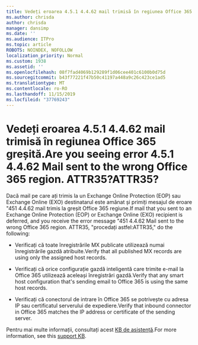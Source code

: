 ```yaml
---
title: Vedeți eroarea 4.5.1 4.4.62 mail trimisă în regiunea Office 365 greșită. ATTR35?
ms.author: chrisda
author: chrisda
manager: dansimp
ms.date: ''
ms.audience: ITPro
ms.topic: article
ROBOTS: NOINDEX, NOFOLLOW
localization_priority: Normal
ms.custom: 1938
ms.assetid: ''
ms.openlocfilehash: 08f7fad4069b129289f1d06cee401c6100b0d75d
ms.sourcegitcommit: b43f77221f47b50c41197a448a9c26c423ce1ad5
ms.translationtype: MT
ms.contentlocale: ro-RO
ms.lasthandoff: 11/15/2019
ms.locfileid: "37769243"
---
```

# <a name="are-you-seeing-error-451-4462-mail-sent-to-the-wrong-office-365-region-attr35"></a><span data-ttu-id="9ff21-103">Vedeți eroarea 4.5.1 4.4.62 mail trimisă în regiunea Office 365 greșită.</span><span class="sxs-lookup"><span data-stu-id="9ff21-103">Are you seeing error 4.5.1 4.4.62 Mail sent to the wrong Office 365 region.</span></span> <span data-ttu-id="9ff21-104">ATTR35?</span><span class="sxs-lookup"><span data-stu-id="9ff21-104">ATTR35?</span></span>

<span data-ttu-id="9ff21-105">Dacă mail pe care ați trimis la un Exchange Online Protection (EOP) sau Exchange Online (EXO) destinatarul este amânat și primiți mesajul de eroare "451 4.4.62 mail trimis la greșit Office 365 regiune.</span><span class="sxs-lookup"><span data-stu-id="9ff21-105">If mail that you sent to an Exchange Online Protection (EOP) or Exchange Online (EXO) recipient is deferred, and you receive the error message "451 4.4.62 Mail sent to the wrong Office 365 region.</span></span> <span data-ttu-id="9ff21-106">ATTR35, "procedați astfel:</span><span class="sxs-lookup"><span data-stu-id="9ff21-106">ATTR35," do the following:</span></span>

- <span data-ttu-id="9ff21-107">Verificați că toate înregistrările MX publicate utilizează numai înregistrările gazdă atribuite.</span><span class="sxs-lookup"><span data-stu-id="9ff21-107">Verify that all published MX records are using only the assigned host records.</span></span>

- <span data-ttu-id="9ff21-108">Verificați că orice configurație gazdă inteligentă care trimite e-mail la Office 365 utilizează aceleași înregistrări gazdă.</span><span class="sxs-lookup"><span data-stu-id="9ff21-108">Verify that any smart host configuration that's sending email to Office 365 is using the same host records.</span></span>

- <span data-ttu-id="9ff21-109">Verificați că conectorul de intrare în Office 365 se potrivește cu adresa IP sau certificatul serverului de expediere.</span><span class="sxs-lookup"><span data-stu-id="9ff21-109">Verify that inbound connector in Office 365 matches the IP address or certificate of the sending server.</span></span>

<span data-ttu-id="9ff21-110">Pentru mai multe informații, consultați acest [KB de asistență](https://support.microsoft.com/help/4057301/attr35-response-code-when-mail-is-sent-to-eop-exo).</span><span class="sxs-lookup"><span data-stu-id="9ff21-110">For more information, see this [support KB](https://support.microsoft.com/help/4057301/attr35-response-code-when-mail-is-sent-to-eop-exo).</span></span>
